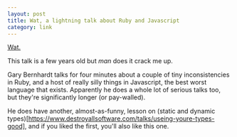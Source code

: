 ```yaml
---
layout: post
title: Wat, a lightning talk about Ruby and Javascript
category: link
---
```


[Wat.](https://www.destroyallsoftware.com/talks/wat)

This talk is a few years old but *man* does it crack me up.

Gary Bernhardt talks for four minutes about a couple of tiny inconsistencies in Ruby, and a host of really silly things in Javascript, the best worst language that exists. Apparently he does a whole lot of serious talks too, but they're significantly longer (or pay-walled).

He does have another, almost-as-funny, lesson on (static and dynamic types)[https://www.destroyallsoftware.com/talks/useing-youre-types-good], and if you liked the first, you'll also like this one.
